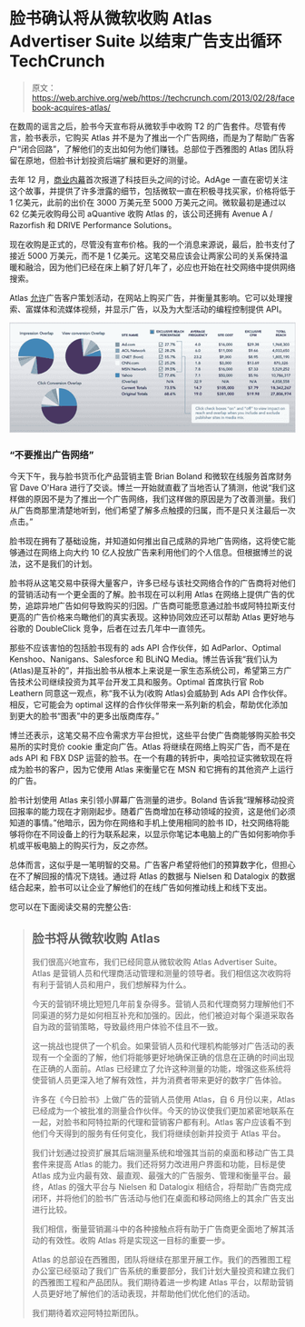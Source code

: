 # 脸书确认将从微软收购 Atlas Advertiser Suite 以结束广告支出循环 TechCrunch

> 原文：<https://web.archive.org/web/https://techcrunch.com/2013/02/28/facebook-acquires-atlas/>

在数周的谣言之后，脸书今天宣布将从微软手中收购 T2 的广告套件。尽管有传言，脸书表示，它购买 Atlas 并不是为了推出一个广告网络，而是为了帮助广告客户“闭合回路”，了解他们的支出如何为他们赚钱。总部位于西雅图的 Atlas 团队将留在原地，但脸书计划投资后端扩展和更好的测量。

去年 12 月，[商业内幕](https://web.archive.org/web/20221012145758/http://www.businessinsider.com/facebook-and-microsoft-are-working-on-a-deal-and-it-could-change-everything-about-advertising-2012-12?op=1)首次报道了科技巨头之间的讨论。AdAge 一直在密切关注这个故事，并提供了许多泄露的细节，包括微软一直在积极寻找买家，价格将低于 1 亿美元，此前的出价在 3000 万美元至 5000 万美元之间。微软最初是通过以 62 亿美元收购母公司 aQuantive 收购 Atlas 的，该公司还拥有 Avenue A / Razorfish 和 DRIVE Performance Solutions。

现在收购是正式的，尽管没有宣布价格。我的一个消息来源说，最后，脸书支付了接近 5000 万美元，而不是 1 亿美元。这笔交易应该会让两家公司的关系保持温暖和融洽，因为他们已经在床上躺了好几年了，必应也开始在社交网络中提供网络搜索。

Atlas [允许](https://web.archive.org/web/20221012145758/http://community.bingads.microsoft.com/msa/en/atlas/b/blog/archive/2012/08/07/what-atlas-analytics-can-do-for-facebook-advertisers.aspx)广告客户策划活动，在网站上购买广告，并衡量其影响。它可以处理搜索、富媒体和流媒体视频，并显示广告，以及为大型活动的编程控制提供 API。

![AdvancedAnalytics_Screenshot1](img/6ccef27b868a404cf271fc84a1a8dda6.png)

### “不要推出广告网络”

今天下午，我与脸书货币化产品营销主管 Brian Boland 和微软在线服务首席财务官 Dave O'Hara 进行了交谈。博兰一开始就直截了当地否认了猜测，他说“我们这样做的原因不是为了推出一个广告网络，我们这样做的原因是为了改善测量。我们从广告商那里清楚地听到，他们希望了解多点触摸的归属，而不是只关注最后一次点击。”

脸书现在拥有了基础设施，并知道如何推出自己成熟的异地广告网络，这将使它能够通过在网络上向大约 10 亿人投放广告来利用他们的个人信息。但根据博兰的说法，这不是我们的计划。

脸书将从这笔交易中获得大量客户，许多已经与该社交网络合作的广告商将对他们的营销活动有一个更全面的了解。脸书现在可以利用 Atlas 在网络上提供广告的优势，追踪异地广告如何导致购买的归因。广告商可能愿意通过脸书或阿特拉斯支付更高的广告价格来鸟瞰他们的真实表现。这种协同效应还可以帮助 Atlas 更好地与谷歌的 DoubleClick 竞争，后者在过去几年中一直领先。

那些不应该害怕的包括脸书现有的 ads API 合作伙伴，如 AdParlor、Optimal Kenshoo、Nanigans、Salesforce 和 BLiNQ Media。博兰告诉我“我们认为(Atlas)是互补的”，并指出脸书从根本上来说是一家生态系统公司，希望第三方广告技术公司继续投资为其平台开发工具和服务。Optimal 首席执行官 Rob Leathern 同意这一观点，称“我不认为(收购 Atlas)会威胁到 Ads API 合作伙伴。相反，它可能会为 optimal 这样的合作伙伴带来一系列新的机会，帮助优化添加到更大的脸书“图表”中的更多出版商库存。”

博兰还表示，这笔交易不应令需求方平台担忧，这些平台使广告商能够购买脸书交易所的实时竞价 cookie 重定向广告。Atlas 将继续在网络上购买广告，而不是在 ads API 和 FBX DSP 运营的脸书。在一个有趣的转折中，奥哈拉证实微软现在将成为脸书的客户，因为它使用 Atlas 来衡量它在 MSN 和它拥有的其他资产上运行的广告。

脸书计划使用 Atlas 来引领小屏幕广告测量的进步。Boland 告诉我“理解移动投资回报率的能力现在才刚刚起步。随着广告商增加在移动领域的投资，这是他们必须知道的事情。”他暗示，因为你在网络和手机上使用相同的脸书 ID，社交网络将能够将你在不同设备上的行为联系起来，以显示你笔记本电脑上的广告如何影响你手机或平板电脑上的购买行为，反之亦然。

总体而言，这似乎是一笔明智的交易。广告客户希望将他们的预算数字化，但担心在不了解回报的情况下烧钱。通过将 Atlas 的数据与 Nielsen 和 Datalogix 的数据结合起来，脸书可以让企业了解他们的在线广告如何推动线上和线下支出。

您可以在下面阅读交易的完整公告:

> ## 脸书将从微软收购 Atlas
> 
> 我们很高兴地宣布，我们已经同意从微软收购 Atlas Advertiser Suite。Atlas 是营销人员和代理商活动管理和测量的领导者。我们相信这次收购将有利于营销人员和用户，我们想解释为什么。
> 
> 今天的营销环境比短短几年前复杂得多。营销人员和代理商努力理解他们不同渠道的努力是如何相互补充和加强的。因此，他们被迫对每个渠道采取各自为政的营销策略，导致最终用户体验不佳且不一致。
> 
> 这一挑战也提供了一个机会。如果营销人员和代理机构能够对广告活动的表现有一个全面的了解，他们将能够更好地确保正确的信息在正确的时间出现在正确的人面前。Atlas 已经建立了允许这种测量的功能，增强这些系统将使营销人员更深入地了解有效性，并为消费者带来更好的数字广告体验。
> 
> 许多在《今日脸书》上做广告的营销人员使用 Atlas，自 6 月份以来，Atlas 已经成为一个被批准的测量合作伙伴。今天的协议使我们更加紧密地联系在一起，对脸书和阿特拉斯的代理和营销客户都有利。Atlas 客户应该看不到他们今天得到的服务有任何变化，我们将继续创新并投资于 Atlas 平台。
> 
> 我们计划通过投资扩展其后端测量系统和增强其当前的桌面和移动广告工具套件来提高 Atlas 的能力。我们还将努力改进用户界面和功能，目标是使 Atlas 成为业内最有效、最直观、最强大的广告服务、管理和衡量平台。最终，Atlas 的强大平台与 Nielsen 和 Datalogix 相结合，将帮助广告商完成闭环，并将他们的脸书广告活动与他们在桌面和移动网络上的其余广告支出进行比较。
> 
> 我们相信，衡量营销漏斗中的各种接触点将有助于广告商更全面地了解其活动的有效性。收购 Atlas 将是实现这一目标的重要一步。
> 
> Atlas 的总部设在西雅图，团队将继续在那里开展工作。我们的西雅图工程办公室已经驱动了我们广告系统的重要部分，我们计划大量投资和建立我们的西雅图工程和产品团队。我们期待着进一步构建 Atlas 平台，以帮助营销人员更好地了解他们的活动表现，并帮助他们优化他们的活动。
> 
> 我们期待着欢迎阿特拉斯团队。